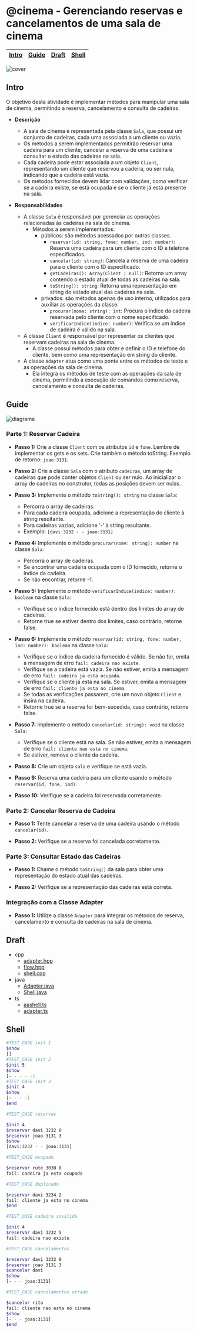 # @cinema - Gerenciando reservas e cancelamentos de uma sala de cinema

<!-- toch -->
[Intro](#intro) | [Guide](#guide) | [Draft](#draft) | [Shell](#shell)
-- | -- | -- | --
<!-- toch -->

![cover](https://raw.githubusercontent.com/qxcodepoo/arcade/master/base/cinema/cover.jpg)

## Intro

O objetivo desta atividade é implementar métodos para manipular uma sala de cinema, permitindo a reserva, cancelamento e consulta de cadeiras.

- **Descrição**
  - A sala de cinema é representada pela classe `Sala`, que possui um conjunto de cadeiras, cada uma associada a um cliente ou vazia.
  - Os métodos a serem implementados permitirão reservar uma cadeira para um cliente, cancelar a reserva de uma cadeira e consultar o estado das cadeiras na sala.
  - Cada cadeira pode estar associada a um objeto `Client`, representando um cliente que reservou a cadeira, ou ser nula, indicando que a cadeira está vazia.
  - Os métodos fornecidos devem lidar com validações, como verificar se a cadeira existe, se está ocupada e se o cliente já está presente na sala.

- **Responsabilidades**
  - A classe `Sala` é responsável por gerenciar as operações relacionadas às cadeiras na sala de cinema.
    - Métodos a serem implementados:
      - públicos: são métodos acessados por outras classes.
        - `reservar(id: string, fone: number, ind: number)`: Reserva uma cadeira para um cliente com o ID e telefone especificados.
        - `cancelar(id: string)`: Cancela a reserva de uma cadeira para o cliente com o ID especificado.
        - `getCadeiras(): Array(Client | null)`: Retorna um array contendo o estado atual de todas as cadeiras na sala.
        - `toString(): string`: Retorna uma representação em string do estado atual das cadeiras na sala.
      - privados: são métodos apenas de uso interno, utilizados para auxiliar as operações da classe.
        - `procurar(nome: string): int`: Procura o índice da cadeira reservada pelo cliente com o nome especificado.
        - `verificarIndice(indice: number)`: Verifica se um índice de cadeira é válido na sala.
  - A classe `Client` é responsável por representar os clientes que reservam cadeiras na sala de cinema.
    - A classe possui métodos para obter e definir o ID e telefone do cliente, bem como uma representação em string do cliente.
  - A classe `Adapter` atua como uma ponte entre os métodos de teste e as operações da sala de cinema.
    - Ela integra os métodos de teste com as operações da sala de cinema, permitindo a execução de comandos como reserva, cancelamento e consulta de cadeiras.

## Guide

![diagrama](https://raw.githubusercontent.com/qxcodepoo/arcade/master/base/cinema/diagrama.png)

### Parte 1: Reservar Cadeira

- **Passo 1:** Crie a classe `Client` com os atributos `id` e `fone`. Lembre de implementar os gets e os sets. Crie também o método toString. Exemplo de retorno: `joao:3131`.

- **Passo 2:** Crie a classe `Sala` com o atributo `cadeiras`, um array de cadeiras que pode conter objetos `Client` ou ser nulo. Ao inicializar o array de cadeiras no construtor, todas as posições devem ser nulas.

- **Passo 3:** Implemente o método `toString(): string` na classe `Sala`:
  - Percorra o array de cadeiras.
  - Para cada cadeira ocupada, adicione a representação do cliente à string resultante.
  - Para cadeiras vazias, adicione '-' à string resultante.
  - Exemplo: `[davi:3232 - - joao:3131]`

- **Passo 4:** Implemente o método `procurar(nome: string): number` na classe `Sala`:
  - Percorra o array de cadeiras.
  - Se encontrar uma cadeira ocupada com o ID fornecido, retorne o índice da cadeira.
  - Se não encontrar, retorne -1.

- **Passo 5:** Implemente o método `verificarIndice(indice: number): boolean` na classe `Sala`:
  - Verifique se o índice fornecido está dentro dos limites do array de cadeiras.
  - Retorne true se estiver dentro dos limites, caso contrário, retorne false.

- **Passo 6:** Implemente o método `reservar(id: string, fone: number, ind: number): boolean` na classe `Sala`:
  - Verifique se o índice da cadeira fornecido é válido. Se não for, emita a mensagem de erro `fail: cadeira nao existe`.
  - Verifique se a cadeira está vazia. Se não estiver, emita a mensagem de erro `fail: cadeira ja esta ocupada`.
  - Verifique se o cliente já está na sala. Se estiver, emita a mensagem de erro `fail: cliente ja esta no cinema`.
  - Se todas as verificações passarem, crie um novo objeto `Client` e insira na cadeira.
  - Retorne true se a reserva for bem-sucedida, caso contrário, retorne false.

- **Passo 7:** Implemente o método `cancelar(id: string): void` na classe `Sala`:
  - Verifique se o cliente está na sala. Se não estiver, emita a mensagem de erro `fail: cliente nao esta no cinema`.
  - Se estiver, remova o cliente da cadeira.

- **Passo 8:** Crie um objeto `sala` e verifique se está vazia.

- **Passo 9:** Reserva uma cadeira para um cliente usando o método `reservar(id, fone, ind)`.

- **Passo 10:** Verifique se a cadeira foi reservada corretamente.

### Parte 2: Cancelar Reserva de Cadeira

- **Passo 1:** Tente cancelar a reserva de uma cadeira usando o método `cancelar(id)`.

- **Passo 2:** Verifique se a reserva foi cancelada corretamente.

### Parte 3: Consultar Estado das Cadeiras

- **Passo 1:** Chame o método `toString()` da sala para obter uma representação do estado atual das cadeiras.

- **Passo 2:** Verifique se a representação das cadeiras está correta.

### Integração com a Classe Adapter

- **Passo 1:** Utilize a classe `Adapter` para integrar os métodos de reserva, cancelamento e consulta de cadeiras na sala de cinema.

## Draft

<!-- links .cache/draft -->
- cpp
  - [adapter.hpp](https://github.com/qxcodepoo/arcade/blob/master/base/cinema/.cache/draft/cpp/adapter.hpp)
  - [flow.hpp](https://github.com/qxcodepoo/arcade/blob/master/base/cinema/.cache/draft/cpp/flow.hpp)
  - [shell.cpp](https://github.com/qxcodepoo/arcade/blob/master/base/cinema/.cache/draft/cpp/shell.cpp)
- java
  - [Adapter.java](https://github.com/qxcodepoo/arcade/blob/master/base/cinema/.cache/draft/java/Adapter.java)
  - [Shell.java](https://github.com/qxcodepoo/arcade/blob/master/base/cinema/.cache/draft/java/Shell.java)
- ts
  - [aashell.ts](https://github.com/qxcodepoo/arcade/blob/master/base/cinema/.cache/draft/ts/aashell.ts)
  - [adapter.ts](https://github.com/qxcodepoo/arcade/blob/master/base/cinema/.cache/draft/ts/adapter.ts)
<!-- links -->

## Shell

```bash
#TEST_CASE init 1
$show
[]
#TEST_CASE init 2
$init 5
$show
[- - - - -]
#TEST_CASE init 3
$init 4
$show
[- - - -]
$end
```

```sh
#TEST_CASE reservas

$init 4
$reservar davi 3232 0
$reservar joao 3131 3
$show
[davi:3232 - - joao:3131]

#TEST_CASE ocupado

$reservar rute 3030 0
fail: cadeira ja esta ocupada

#TEST_CASE duplicado

$reservar davi 3234 2
fail: cliente ja esta no cinema
$end
```

```sh
#TEST_CASE cadeira invalida

$init 4
$reservar davi 3232 5
fail: cadeira nao existe

#TEST_CASE cancelamentos

$reservar davi 3232 0
$reservar joao 3131 3
$cancelar davi
$show
[- - - joao:3131]

#TEST_CASE cancelamentos errado

$cancelar rita
fail: cliente nao esta no cinema
$show
[- - - joao:3131]
$end
```

